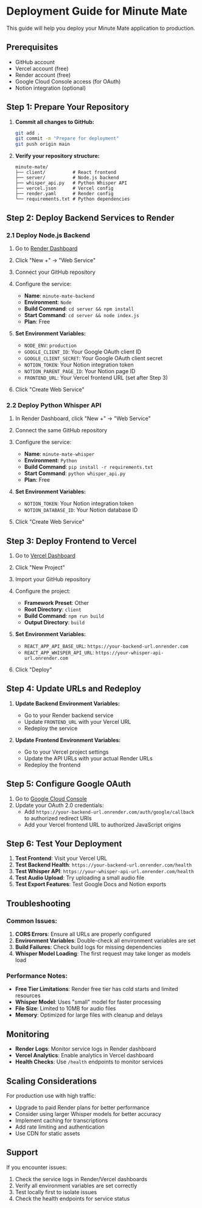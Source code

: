 # Deployment Guide for Minute Mate

This guide will help you deploy your Minute Mate application to production.

## Prerequisites

- GitHub account
- Vercel account (free)
- Render account (free)
- Google Cloud Console access (for OAuth)
- Notion integration (optional)

## Step 1: Prepare Your Repository

1. **Commit all changes to GitHub:**
   ```bash
   git add .
   git commit -m "Prepare for deployment"
   git push origin main
   ```

2. **Verify your repository structure:**
   ```
   minute-mate/
   ├── client/          # React frontend
   ├── server/          # Node.js backend
   ├── whisper_api.py   # Python Whisper API
   ├── vercel.json      # Vercel config
   ├── render.yaml      # Render config
   └── requirements.txt # Python dependencies
   ```

## Step 2: Deploy Backend Services to Render

### 2.1 Deploy Node.js Backend

1. Go to [Render Dashboard](https://dashboard.render.com/)
2. Click "New +" → "Web Service"
3. Connect your GitHub repository
4. Configure the service:
   - **Name**: `minute-mate-backend`
   - **Environment**: `Node`
   - **Build Command**: `cd server && npm install`
   - **Start Command**: `cd server && node index.js`
   - **Plan**: Free

5. **Set Environment Variables:**
   - `NODE_ENV`: `production`
   - `GOOGLE_CLIENT_ID`: Your Google OAuth client ID
   - `GOOGLE_CLIENT_SECRET`: Your Google OAuth client secret
   - `NOTION_TOKEN`: Your Notion integration token
   - `NOTION_PARENT_PAGE_ID`: Your Notion page ID
   - `FRONTEND_URL`: Your Vercel frontend URL (set after Step 3)

6. Click "Create Web Service"

### 2.2 Deploy Python Whisper API

1. In Render Dashboard, click "New +" → "Web Service"
2. Connect the same GitHub repository
3. Configure the service:
   - **Name**: `minute-mate-whisper`
   - **Environment**: `Python`
   - **Build Command**: `pip install -r requirements.txt`
   - **Start Command**: `python whisper_api.py`
   - **Plan**: Free

4. **Set Environment Variables:**
   - `NOTION_TOKEN`: Your Notion integration token
   - `NOTION_DATABASE_ID`: Your Notion database ID

5. Click "Create Web Service"

## Step 3: Deploy Frontend to Vercel

1. Go to [Vercel Dashboard](https://vercel.com/dashboard)
2. Click "New Project"
3. Import your GitHub repository
4. Configure the project:
   - **Framework Preset**: Other
   - **Root Directory**: `client`
   - **Build Command**: `npm run build`
   - **Output Directory**: `build`

5. **Set Environment Variables:**
   - `REACT_APP_API_BASE_URL`: `https://your-backend-url.onrender.com`
   - `REACT_APP_WHISPER_API_URL`: `https://your-whisper-api-url.onrender.com`

6. Click "Deploy"

## Step 4: Update URLs and Redeploy

1. **Update Backend Environment Variables:**
   - Go to your Render backend service
   - Update `FRONTEND_URL` with your Vercel URL
   - Redeploy the service

2. **Update Frontend Environment Variables:**
   - Go to your Vercel project settings
   - Update the API URLs with your actual Render URLs
   - Redeploy the frontend

## Step 5: Configure Google OAuth

1. Go to [Google Cloud Console](https://console.cloud.google.com/)
2. Update your OAuth 2.0 credentials:
   - Add `https://your-backend-url.onrender.com/auth/google/callback` to authorized redirect URIs
   - Add your Vercel frontend URL to authorized JavaScript origins

## Step 6: Test Your Deployment

1. **Test Frontend**: Visit your Vercel URL
2. **Test Backend Health**: `https://your-backend-url.onrender.com/health`
3. **Test Whisper API**: `https://your-whisper-api-url.onrender.com/health`
4. **Test Audio Upload**: Try uploading a small audio file
5. **Test Export Features**: Test Google Docs and Notion exports

## Troubleshooting

### Common Issues:

1. **CORS Errors**: Ensure all URLs are properly configured
2. **Environment Variables**: Double-check all environment variables are set
3. **Build Failures**: Check build logs for missing dependencies
4. **Whisper Model Loading**: The first request may take longer as models load

### Performance Notes:

- **Free Tier Limitations**: Render free tier has cold starts and limited resources
- **Whisper Model**: Uses "small" model for faster processing
- **File Size**: Limited to 10MB for audio files
- **Memory**: Optimized for large files with cleanup and delays

## Monitoring

- **Render Logs**: Monitor service logs in Render dashboard
- **Vercel Analytics**: Enable analytics in Vercel dashboard
- **Health Checks**: Use `/health` endpoints to monitor services

## Scaling Considerations

For production use with high traffic:
- Upgrade to paid Render plans for better performance
- Consider using larger Whisper models for better accuracy
- Implement caching for transcriptions
- Add rate limiting and authentication
- Use CDN for static assets

## Support

If you encounter issues:
1. Check the service logs in Render/Vercel dashboards
2. Verify all environment variables are set correctly
3. Test locally first to isolate issues
4. Check the health endpoints for service status 